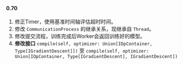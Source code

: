 #### 0.70
1. 修正Timer，使用基准时间轴评估超时时间。
2. 修改 `CommunicationProcess` 的继承关系，现继承自 `Thread`。
3. 修改提交流程，训练完成后Worker会返回训练好的模型。
4. **修改接口** `compile(self, optimizer: Union[IOpContainer, Type[IGradientDescent]])` 至 `compile(self, optimizer: Union[IOpContainer, Type[IGradientDescent], IGradientDescent])`